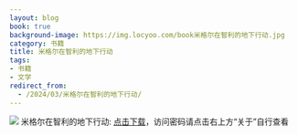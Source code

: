 ```yaml
---
layout: blog
book: true
background-image: https://img.locyoo.com/book米格尔在智利的地下行动.jpg
category: 书籍
title: 米格尔在智利的地下行动
tags:
- 书籍
- 文学
redirect_from:
  - /2024/03/米格尔在智利的地下行动/
---
```

![](https://img.locyoo.com/book米格尔在智利的地下行动.jpg)
米格尔在智利的地下行动: <a name = "ref1" href="https://url18.ctfile.com/f/50983618-1055874640-f1aeeb?p=3619">点击下载</a>，访问密码请点击右上方“关于”自行查看